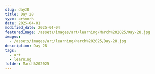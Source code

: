 ```yaml
---
slug: day28
title: Day 28
type: artwork
date: 2025-04-01
modified_date: 2025-04-04
featuredImage: /assets/images/art/learning/March%202025/Day-28.jpg
images:
  - /assets/images/art/learning/March%202025/Day-28.jpg
description: Day 28
tags:
  - art
  - learning
folder: March%202025
---
```


